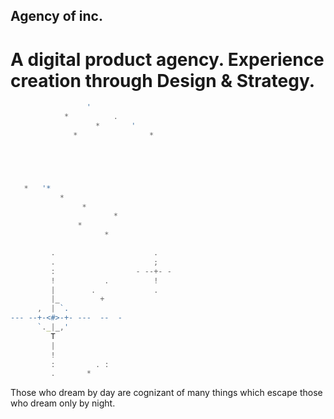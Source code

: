 ## Agency of inc.

# A digital product agency. Experience creation through Design & Strategy.


```javascript
                 '
            *          .
                   *       '
              *                *





   *   '*
           *
                *
                       *
               *
                     *

         .                      .
         .                      ;
         :                  - --+- -
         !           .          !
         |        .             .
         |_         +
      ,  | `.
--- --+-<#>-+- ---  --  -
      `._|_,'
         T
         |
         !
         :         . : 
         .       *
```
         
    
    
Those who dream by day are cognizant of many things which escape those who dream only by night.
